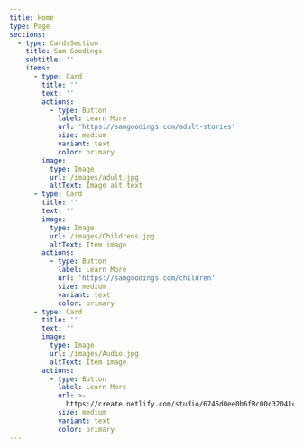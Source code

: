 ```yaml
---
title: Home
type: Page
sections:
  - type: CardsSection
    title: Sam Goodings
    subtitle: ''
    items:
      - type: Card
        title: ''
        text: ''
        actions:
          - type: Button
            label: Learn More
            url: 'https://samgoodings.com/adult-stories'
            size: medium
            variant: text
            color: primary
        image:
          type: Image
          url: /images/adult.jpg
          altText: Image alt text
      - type: Card
        title: ''
        text: ''
        image:
          type: Image
          url: /images/Childrens.jpg
          altText: Item image
        actions:
          - type: Button
            label: Learn More
            url: 'https://samgoodings.com/children'
            size: medium
            variant: text
            color: primary
      - type: Card
        title: ''
        text: ''
        image:
          type: Image
          url: /images/Audio.jpg
          altText: Item image
        actions:
          - type: Button
            label: Learn More
            url: >-
              https://create.netlify.com/studio/6745d0ee0b6f8c00c32041c7#/audio-stories
            size: medium
            variant: text
            color: primary
---
```

